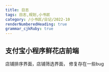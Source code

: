```yaml
---
title: 日志
tags: 日志,规划,小书匠
category: /小书匠/日记/2022-10
renderNumberedHeading: true
grammar_cjkRuby: true
---
```

## 支付宝小程序鲜花店前端
店铺排序界面，店铺筛选界面，
修复存在一些bug
